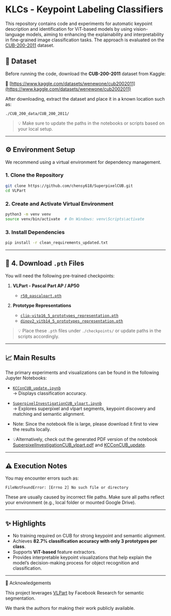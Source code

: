 # KLCs - Keypoint Labeling Classifiers

This repository contains code and experiments for automatic keypoint description and identification for ViT-based models by using vision-language models, aiming to enhancing the explainability and interpretability in fine-grained image classification tasks. The approach is evaluated on the [CUB-200-2011](https://www.kaggle.com/datasets/wenewone/cub2002011) dataset.


## 📁 Dataset

Before running the code, download the **CUB-200-2011** dataset from Kaggle:

🔗 [https://www.kaggle.com/datasets/wenewone/cub2002011](https://www.kaggle.com/datasets/wenewone/cub2002011)

After downloading, extract the dataset and place it in a known location such as: 
```
./CUB_200_data/CUB_200_2011/
```
> 💡 Make sure to update the paths in the notebooks or scripts based on your local setup.

---

## ⚙️ Environment Setup

We recommend using a virtual environment for dependency management.

### 1. Clone the Repository

```bash
git clone https://github.com/chensy618/SuperpixelCUB.git
cd VLPart
```

### 2. Create and Activate Virtual Environment

```bash
python3 -m venv venv
source venv/bin/activate  # On Windows: venv\Scripts\activate
```

### 3. Install Dependencies

```bash
pip install -r clean_requirements_updated.txt
```

---

## 🔽 4. Download `.pth` Files

You will need the following pre-trained checkpoints:

1. **VLPart - Pascal Part AP / AP50**
   - [`r50_pascalpart.pth`](https://github.com/facebookresearch/VLPart/blob/main/MODEL_ZOO.md)

2. **Prototype Representations**
   - [`clip-vitp16_5_prototypes_representation.pth`](https://drive.google.com/drive/folders/1KmM5eDKc-7xBI0FSni2UfWP0j_kdMNyU?usp=drive_link)
   - [`dinov2_vitb14_5_prototypes_representation.pth`](https://drive.google.com/drive/folders/1KmM5eDKc-7xBI0FSni2UfWP0j_kdMNyU?usp=drive_link)

> 💡 Place these `.pth` files under `./checkpoints/` or update paths in the scripts accordingly.

---

## 📈 Main Results

The primary experiments and visualizations can be found in the following Jupyter Notebooks:

- [`KCConCUB_update.ipynb`](KCConCUB_update.ipynb)  
  → Displays classification accuracy.

- [`SuperpixelInvestigationCUB_vlpart.ipynb`](SuperpixelInvestigationCUB_vlpart.ipynb)  
  → Explores superpixel and vlpart segments, keypoint discovery and matching and semantic alignment.

- Note: Since the notebook file is large, please download it first to view the results locally.

- 💡Alternatively, check out the generated PDF version of the notebook [SuperpixelInvestigationCUB_vlpart.pdf](SuperpixelInvestigationCUB_vlpart.pdf) and [KCConCUB_update](KCConCUB_update.pdf).

---

## ⚠️ Execution Notes

You may encounter errors such as:

```
FileNotFoundError: [Errno 2] No such file or directory
```

These are usually caused by incorrect file paths. Make sure all paths reflect your environment (e.g., local folder or mounted Google Drive).

---

## ✨ Highlights

- No training required on CUB for strong keypoint and semantic alignment.
- Achieves **82.7% classification accuracy with only 3 prototypes per class**.
- Supports **ViT-based** feature extractors.
- Provides interpretable keypoint visualizations that help explain the model’s decision-making process for object recognition and classification.

---

🙏 Acknowledgements

This project leverages [VLPart](https://github.com/facebookresearch/VLPart) by Facebook Research for semantic segmentation.

We thank the authors for making their work publicly available.